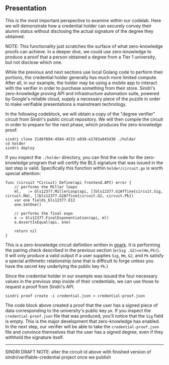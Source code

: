 ## Presentation

This is the most important perspective to examine within our codelab. Here we will demonstrate how a credential holder can securely convey their alumni status without disclosing the actual signature of the degree they obtained. 

NOTE: This functionality just scratches the surface of what zero-knowledge proofs can achieve.  In a deeper dive, we could use zero-knowledge to produce a proof that a person obtained a degree from a Tier 1 university, but not disclose which one.

While the previous and next sections use local Golang code to perform their portions, the credential holder generally has much more limited compute.
After all, in our example, the holder may be using a mobile app to interact with the verifier in order to purchase something from their store.  Sindri's zero-knowledge proving API and infrastructure automation suite, powered by Google's reliable cloud, supply a necessary piece of the puzzle in order to make verifiable presentations a mainstream technology.

In the following codeblock, we will obtain a copy of the "degree verifier" circuit from Sindri's public circuit repository.  We will then compile the circuit in order to prepare for the next phase, which produces the zero-knowledge proof.
```
sindri clone 21d6f894-4584-4515-a938-e1783a945d30 ./holder
cd holder
sindri deploy
```
If you inspect the `./holder` directory, you can find the code for the zero-knowledge program that will certify the BLS signature that was issued in the last step is valid.  Specifically this function within `holder/circuit.go` is worth special attention:
```
func (circuit *Circuit) Define(api frontend.API) error {
	// performs the Miller loops
	ml, _ := bls12377.MillerLoop(api, []bls12377.G1Affine{circuit.Sig, circuit.Hm}, []bls12377.G2Affine{circuit.G2, circuit.Pk})
	var one fields_bls12377.E12
	one.SetOne()

	// performs the final expo
	e := bls12377.FinalExponentiation(api, ml)
	e.AssertIsEqual(api, one)

	return nil
}
```
This is a zero-knowledge circuit definition written in [gnark](https://docs.gnark.consensys.io/overview).  It is performing the pairing check described in the previous section (`e(Sig ,G2)=e(Hm,Pk)`).  It will only produce a valid output if a user supplies `Sig`, `Hm`, `G2`, and `Pk` satisfy a special arithmetic relationship (one that is difficult to forge unless you have the secret key underlying the public key `Pk`.)

Since the credential holder in our example was issued the four necessary values in the previous step inside of their credentials, we can use those to request a proof from Sindri's API.
```
sindri proof create -i credential.json > credential-proof.json 
```
The code block above created a proof that the user has a signed piece of data corresponding to the university's public key `pk`.  If you inspect the `credential-proof.json` file that was produced, you'll notice that the `Sig` field is empty.  This is the major development that zero-knowledge has enabled.  In the next step, our verifier will be able to take the `credential-proof.json` file and convince themselves that the user has a signed degree, even if they withhold the signature itself.


---
SINDRI DRAFT NOTE: alter the circuit id above with finished version of sindri/verifiable-credential project once we publish
